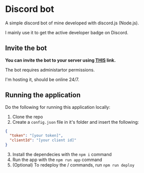 # Discord bot

A simple discord bot of mine developed with discord.js (Node.js).

I mainly use it to get the active developer badge on Discord.

## Invite the bot

**You can invite the bot to your server using [THIS](https://discord.com/oauth2/authorize?client_id=1163073430309044234&scope=bot&permissions=8) link.**

The bot requires administartor permissions.

I'm hosting it, should be online 24/7.

## Running the application

Do the following for running this application locally:

1. Clone the repo
2. Create a `config.json` file in it's folder and insert the following:
```json
{
  "token": "[your token]",
  "clientId": "[your client id]"
}
```
3. Install the dependecies with the `npm i` command
4. Run the app with the `npm run app` command
5. (Optional) To redeploy the / commands, run `npm run deploy`
